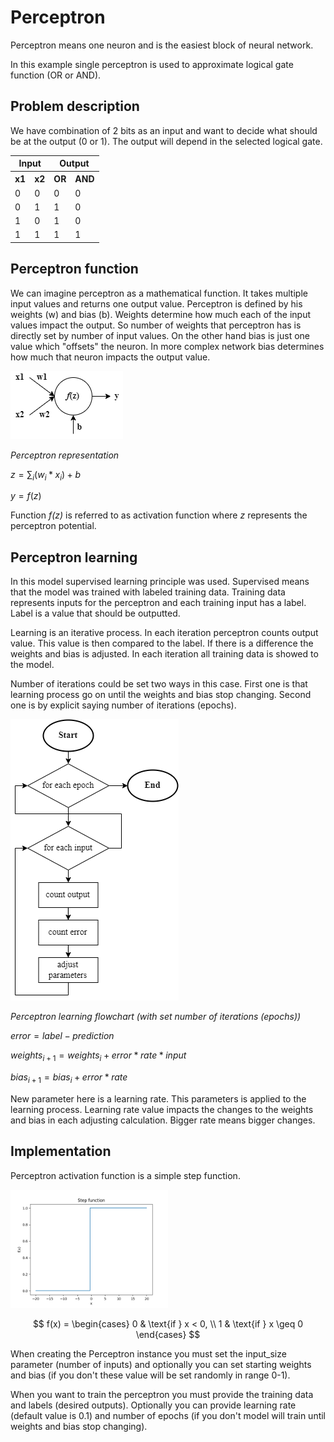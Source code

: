 # Perceptron
Perceptron means one neuron and is the easiest block of neural network.

In this example single perceptron is used to approximate logical gate function (OR or AND).

## Problem description
We have combination of 2 bits as an input and want to decide what should be at the output (0 or 1). The output will depend in the selected logical gate.

<table>
  <tr>
    <th colspan="2">Input</th>
    <th colspan="2">Output</th>
  </tr>
  <tr>
    <th>x1</th>
    <th>x2</th>
    <th>OR</th>
    <th>AND</th>
  </tr>
  <tr>
    <td>0</td>
    <td>0</td>
    <td>0</td>
    <td>0</td>
  </tr>
  <tr>
    <td>0</td>
    <td>1</td>
    <td>1</td>
    <td>0</td>
  </tr>
  <tr>
    <td>1</td>
    <td>0</td>
    <td>1</td>
    <td>0</td>
  </tr>
  <tr>
    <td>1</td>
    <td>1</td>
    <td>1</td>
    <td>1</td>
  </tr>
</table>

## Perceptron function
We can imagine perceptron as a mathematical function. It takes multiple input values and returns one output value. Perceptron is defined by his weights (w) and bias (b). Weights determine how much each of the input values impact the output. So number of weights that perceptron has is directly set by number of input values. On the other hand bias is just one value which "offsets" the neuron. In more complex network bias determines how much that neuron impacts the output value.

<img src="README_img/perceptron.png" title="Perceptron" alt="Perceptron">

*Perceptron representation*

$z = \sum_{i}(w_i * x_i) + b$

$y = f(z)$

Function *f(z)* is referred to as activation function where *z* represents the perceptron potential.

## Perceptron learning
In this model supervised learning principle was used. Supervised means that the model was trained with labeled training data. Training data represents inputs for the perceptron and each training input has a label. Label is a value that should be outputted.

Learning is an iterative process. In each iteration perceptron counts output value. This value is then compared to the label. If there is a difference the weights and bias is adjusted. In each iteration all training data is showed to the model.

Number of iterations could be set two ways in this case. First one is that learning process go on until the weights and bias stop changing. Second one is by explicit saying number of iterations (epochs).

<img src="README_img/learning_flowchart.png" title="Learning flowchart" alt="Learning flowchart">

*Perceptron learning flowchart (with set number of iterations (epochs))*

$error = label - prediction$

$weights_{i+1} = weights_i + error * rate * input$

$bias_{i+1} = bias_i + error * rate$

New parameter here is a learning rate. This parameters is applied to the learning process. Learning rate value impacts the changes to the weights and bias in each adjusting calculation. Bigger rate means bigger changes.

## Implementation
Perceptron activation function is a simple step function.

<img src="README_img/step_fnc.png" title="Step function" alt="Step function" width=50%>

$$
f(x) = 
\begin{cases} 
0 & \text{if } x < 0, \\
1 & \text{if } x \geq 0 
\end{cases}
$$

When creating the Perceptron instance you must set the input_size parameter (number of inputs) and optionally you can set starting weights and bias (if you don't these value will be set randomly in range 0-1).

When you want to train the perceptron you must provide the training data and labels (desired outputs). Optionally you can provide learning rate (default value is 0.1) and number of epochs (if you don't model will train until weights and bias stop changing).
